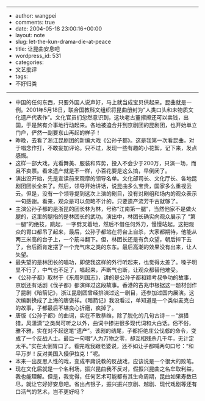 - --
- author: wangpei
- comments: true
- date: 2004-05-18 23:00:16+00:00
- layout: note
- slug: let-the-kun-drama-die-at-peace
- title: 让昆曲安息吧
- wordpress_id: 531
- categories:
- 文艺批评
- tags:
- 不好归类
- --
- 中国的任何东西，只要外国人说声好，马上就当成宝贝供起来。昆曲就是一例。2001年5月18日，联合国教科文组织将昆曲册封为“人类口头和未物质文化遗产代表作”。文化官员们忽然意识到，这块老古董擦擦还可以卖钱，出国，于是煞有介事地行动起来。各地被迫合并到京剧团的昆剧团，也开始单立门户，俨然一副要东山再起的样子！
- 昨晚，去看了浙江昆剧团的新编大戏《公孙子都》。这是我第一次看昆曲，对于唱念作打，不敢妄加评论。只不过，发现一些有趣的小花絮，记下来，发点感慨。
- 这样一部大戏，光看舞美、服装和阵势，投入不会少于200万，只演一场，而且不卖票。看来遗产就是不一样，小百花要是这么搞，早倒闭了。
- 演出没开始，先是宣读前来观摩的领导名单。文化部司长、文化厅长、各地昆剧团团长全来了。然后，领导开始讲话，说昆曲多么宝贵，国家多么重视云云。但是，没有一个领导提到这次上演的剧目，没有对剧组和场内的观众表示一句感谢。看来，观众是可以忽略不计的，只要遗产流芳千古就够了。
- 主演公孙子都的是浙昆的团长林为林，号称“江南第一腿”，当然他家不是做火腿的，这里的腿指的是林团长的武功。演出中，林团长确实向观众展示了 “第一腿”的绝技，跳起，一字劈叉着地，然后不借任何外力，慢慢站起。这把观众的胃口都吊了起来，最后，公孙子都站在将台上自杀，大家都期待，他能从两三米高的台子上，一个筋斗翻下。但，林团长还是有负众望，朝后摔下去了，台后面肯定摆了一个充气床之类的东东。最后高潮的效果没有出来，让人失望。
- 最失望的是林团长的唱功，即使我这样的外行听起来，也觉得太差了。嗓子明显不行了，中气也不足了，唱起来，声断气也断，让观众都替他难受。
- 《公孙子都》取材于《东周列国志》，讲的是公孙子都和颖考叔争功的故事，京剧还有话剧《伐子都》都演绎过这段故事。香港的古兆申根据这一题材创作了昆剧《暗箭记》，浙江昆剧团曾经排演过这一剧目，还参加过国内展演。这次编剧换成了上海的唐褒祥。《暗箭记》我没看过，单知道是一个类似麦克白的故事，子都最后不堪良心折磨，疯掉了。
- 唐版《公孙子都》的曲词，实在不敢恭维，除了脱化的几句古诗－－“旗猎猎，风潇潇”之类尚可听之以外，曲词中掺进很多现代词和大白话。俗不俗，雅不雅，实在对不起这笔“遗产”。该剧的结尾，子都拒绝庄公伐郕的命令，变成了一个反战人士。最后一句唱“人为万物之零，却互相残杀几千年，无计定太平。”实在太倒胃口了。看完戏我跟老婆说，还不如让子都喊两句口号：“和平万岁！反对美国入侵伊拉克！”呢。
- 本来一出反思人性的戏，变成平庸说教的反战戏，应该说是一个很大的败笔。
- 现在文化届就是一个名利场，振兴昆曲我不反对，假振兴昆曲之名牟取利益，我也能理解。但是，我觉得，任何艺术可能都有其生命周期，昆曲如果寿数已尽，就让它好好安息吧。省出点银子，振兴振兴京剧、越剧、现代戏剧等还有口活气的艺术，岂不更好吗？
